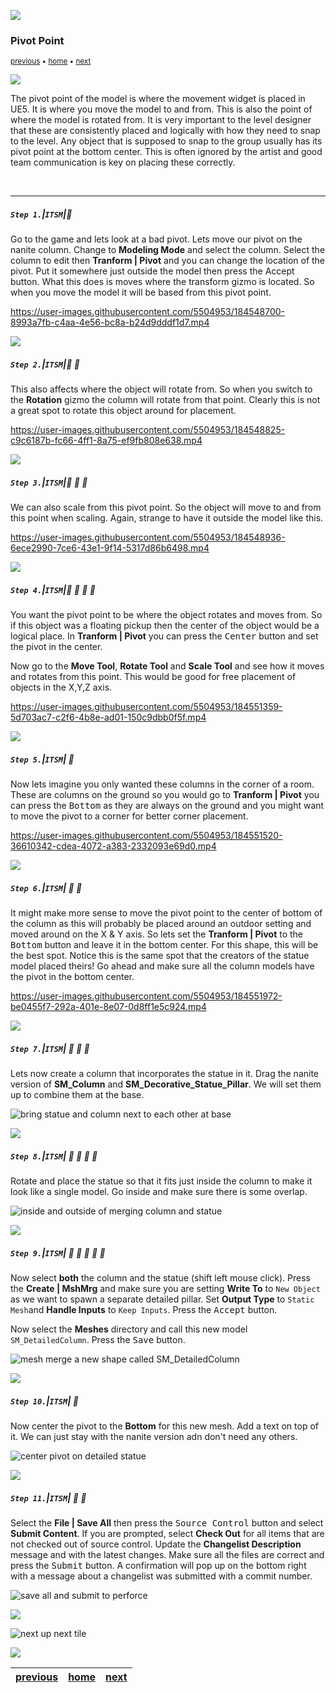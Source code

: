 ![](../images/line3.png)

### Pivot Point

<sub>[previous](../basic-column-iv/README.md#user-content-basic-column-iv) • [home](../README.md#user-content-ue5-intro-to-static-meshes) • [next](../importing-mesh/README.md#user-content-importing-mesh)</sub>

![](../images/line3.png)

The pivot point of the model is where the movement widget is placed in UE5.  It is where you move the model to and from.  This is also the point of where the model is rotated from.  It is very important to the level designer that these are consistently placed and logically with how they need to snap to the level.  Any object that is supposed to snap to the group usually has its pivot point at the bottom center.  This is often ignored by the artist and good team communication is key on placing these correctly.

<br>

---


##### `Step 1.`\|`ITSM`|:small_blue_diamond:

Go to the game and lets look at a bad pivot.  Lets move our pivot on the nanite column.  Change to **Modeling Mode** and select the column. Select the column to edit then **Tranform | Pivot** and you can change the location of the pivot.  Put it somewhere just outside the model then press the <kbc>Accept</kbd> button. What this does is moves where the transform gizmo is located.  So when you move the model it will be based from this pivot point. 

https://user-images.githubusercontent.com/5504953/184548700-8993a7fb-c4aa-4e56-bc8a-b24d9dddf1d7.mp4

![](../images/line2.png)

##### `Step 2.`\|`ITSM`|:small_blue_diamond: :small_blue_diamond: 

This also affects where the object will rotate from.  So when you switch to the **Rotation** gizmo the column will rotate from that point.  Clearly this is not a great spot to rotate this object around for placement.

https://user-images.githubusercontent.com/5504953/184548825-c9c6187b-fc66-4ff1-8a75-ef9fb808e638.mp4

![](../images/line2.png)

##### `Step 3.`\|`ITSM`|:small_blue_diamond: :small_blue_diamond: :small_blue_diamond:

We can also scale from this pivot point.  So the object will move to and from this point when scaling.  Again, strange to have it outside the model like this.

https://user-images.githubusercontent.com/5504953/184548936-6ece2990-7ce6-43e1-9f14-5317d86b6498.mp4

![](../images/line2.png)

##### `Step 4.`\|`ITSM`|:small_blue_diamond: :small_blue_diamond: :small_blue_diamond: :small_blue_diamond:

You want the pivot point to be where the object rotates and moves from.  So if this object was a floating pickup then the center of the object would be a logical place.  In **Tranform | Pivot** you can press the <kbd>Center</kbd> button and set the pivot in the center.  

Now go to the **Move Tool**, **Rotate Tool** and **Scale Tool** and see how it moves and rotates from this point.  This would be good for free placement of objects in the X,Y,Z axis.

https://user-images.githubusercontent.com/5504953/184551359-5d703ac7-c2f6-4b8e-ad01-150c9dbb0f5f.mp4

![](../images/line2.png)

##### `Step 5.`\|`ITSM`| :small_orange_diamond:

Now lets imagine you only wanted these columns in the corner of a room. These are columns on the ground so you would go to **Tranform | Pivot** you can press the <kbd>Bottom</kbd> as they are always on the ground and you might want to move the pivot to a corner for better corner placement.

https://user-images.githubusercontent.com/5504953/184551520-36610342-cdea-4072-a383-2332093e69d0.mp4

![](../images/line2.png)

##### `Step 6.`\|`ITSM`| :small_orange_diamond: :small_blue_diamond:

It might make more sense to move the pivot point to the center of bottom of the column as this will probably be placed around an outdoor setting and moved around on the X & Y axis.  So lets set the **Tranform | Pivot** to the <kbd>Bottom</kbd> button and leave it in the bottom center.  For this shape, this will be the best spot.  Notice this is the same spot that the creators of the statue model placed theirs!  Go ahead and make sure all the column models have the pivot in the bottom center.

https://user-images.githubusercontent.com/5504953/184551972-be0455f7-292a-401e-8e07-0d8ff1e5c924.mp4

![](../images/line2.png)

##### `Step 7.`\|`ITSM`| :small_orange_diamond: :small_blue_diamond: :small_blue_diamond:

Lets now create a column that incorporates the statue in it.  Drag the nanite version of **SM_Column** and **SM_Decorative_Statue_Pillar**.  We will set them up to combine them at the base.

![bring statue and column next to each other at base](images/combinedColumnMesh.png)

![](../images/line2.png)

##### `Step 8.`\|`ITSM`| :small_orange_diamond: :small_blue_diamond: :small_blue_diamond: :small_blue_diamond:

Rotate and place the statue so that it fits just inside the column to make it look like a single model. Go inside and make sure there is some overlap.

![inside and outside of merging column and statue](images/mergeGeo.png)

![](../images/line2.png)

##### `Step 9.`\|`ITSM`| :small_orange_diamond: :small_blue_diamond: :small_blue_diamond: :small_blue_diamond: :small_blue_diamond:

Now select **both** the column and the statue (shift left mouse click).  Press the **Create | MshMrg** and make sure you are 
setting **Write To** to `New Object` as we want to spawn a separate detailed pillar.  Set **Output Type** to `Static Mesh`and **Handle Inputs** to `Keep Inputs`. Press the <kbd>Accept</kbd> button.

Now select the **Meshes** directory and call this new model `SM_DetailedColumn`.  Press the <kbd>Save</kbd> button.
 
![mesh merge a new shape called SM_DetailedColumn](images/mergeMake.png)

![](../images/line2.png)

##### `Step 10.`\|`ITSM`| :large_blue_diamond:

Now center the pivot to the **Bottom** for this new mesh. Add a text on top of it.  We can just stay with the nanite version adn don't need any others.

![center pivot on detailed statue](images/centerPivot.png)

![](../images/line2.png)

##### `Step 11.`\|`ITSM`| :large_blue_diamond: :small_blue_diamond: 

Select the **File | Save All** then press the <kbd>Source Control</kbd> button and select **Submit Content**.  If you are prompted, select **Check Out** for all items that are not checked out of source control. Update the **Changelist Description** message and with the latest changes. Make sure all the files are correct and press the <kbd>Submit</kbd> button. A confirmation will pop up on the bottom right with a message about a changelist was submitted with a commit number.

![save all and submit to perforce](images/submitP4.png)

![](../images/line.png)

<!-- <img src="https://via.placeholder.com/1000x100/45D7CA/000000/?text=Next Up - ADD NEXT TITLE"> -->
![next up next tile](images/banner.png)

![](../images/line.png)

| [previous](../basic-column-iv/README.md#user-content-basic-column-iv)| [home](../README.md#user-content-ue5-intro-to-static-meshes) | [next](../importing-mesh/README.md#user-content-importing-mesh)|
|---|---|---|
